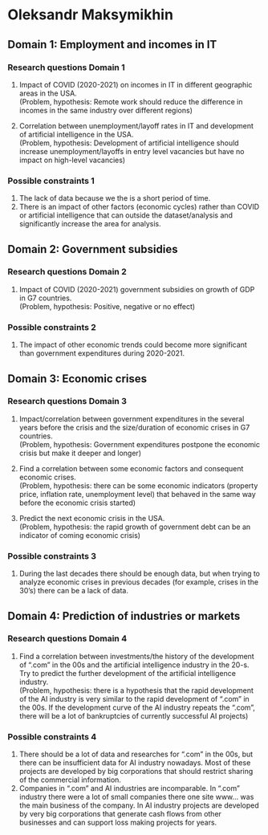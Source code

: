 # Oleksandr Maksymikhin

## Domain 1: Employment and incomes in IT

### Research questions Domain 1

 1. Impact of COVID (2020-2021) on incomes in IT in different geographic areas
 in the USA.  
(Problem, hypothesis: Remote work should reduce the difference in incomes in
the same industry over different regions)

 2. Correlation between unemployment/layoff rates in IT and development of
 artificial intelligence in the USA.  
(Problem, hypothesis: Development of artificial intelligence should increase
unemployment/layoffs in entry level vacancies but have no impact on high-level
vacancies)

### Possible constraints 1

 1. The lack of data because we the is a short period of time.  
 2. There is an impact of other factors (economic cycles) rather than COVID or
 artificial intelligence that can outside the dataset/analysis and
 significantly increase the area for analysis.

## Domain 2: Government subsidies

### Research questions Domain 2

 1. Impact of COVID (2020-2021) government subsidies on growth of GDP in G7
 countries.  
(Problem, hypothesis: Positive, negative or no effect)

### Possible constraints 2

 1. The impact of other economic trends could become more significant than
 government expenditures during 2020-2021.

## Domain 3: Economic crises

### Research questions Domain 3

 1. Impact/correlation between government expenditures in the several years
 before the crisis and the size/duration of economic crises in G7 countries.  
(Problem, hypothesis: Government expenditures postpone the economic crisis but
make it deeper and longer)

 2. Find a correlation between some economic factors and consequent economic
 crises.  
(Problem, hypothesis: there can be some economic indicators (property price,
inflation rate, unemployment level) that behaved in the same way before the
economic crisis started)

 3. Predict the next economic crisis in the USA.  
(Problem, hypothesis: the rapid growth of government debt can be an indicator
of coming economic crisis)

### Possible constraints 3

 1. During the last decades there should be enough data, but when trying to
analyze economic crises in previous decades (for example, crises in the 30’s)
there can be a lack of data.

## Domain 4: Prediction of industries or markets

### Research questions Domain 4

 1. Find a correlation between investments/the history of the development of
 “.com” in the 00s and the artificial intelligence industry in the 20-s. Try
 to predict the further development of the artificial intelligence industry.  
(Problem, hypothesis: there is a hypothesis that the rapid development of the
AI industry is very similar to the rapid development of “.com” in the 00s. If
the development curve of the AI industry repeats the “.com”, there will be a
lot of bankruptcies of currently successful AI projects)

### Possible constraints 4

 1. There should be a lot of data and researches for “.com” in the 00s, but
 there can be insufficient data for AI industry nowadays. Most of these
 projects are developed by big corporations that should restrict sharing of the
 commercial information.  
 2. Companies in “.com” and AI industries are incomparable. In “.com” industry
 there were a lot of small companies there one site www… was the main business
 of the company. In AI industry projects are developed by very big corporations
 that generate cash flows from other businesses and can support loss making
 projects for years.
